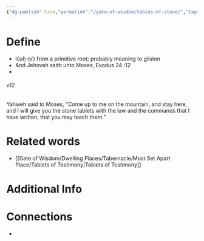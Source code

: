 ```yaml
---
{"dg-publish":true,"permalink":"/gate-of-wisdom/tables-of-stone/","tags":["#GateWisdom"]}
---
```


# Define
- lûaḥ  לוּחַ from a primitive root; probably meaning to glisten
- And Jehovah saith unto Moses, Exodus 24 :12
- 
<div class="transclusion internal-embed is-loaded"><div class="markdown-embed">



###### v12 
Yahweh said to Moses, "Come up to me on the mountain, and stay here, and I will give you the stone tablets with the law and the commands that I have written, that you may teach them." 


</div></div>


# Related words
- [[Gate of Wisdom/Dwelling Places/Tabernacle/Most Set Apart Place/Tablets of Testimony\|Tablets of Testimony]]

# Additional Info


# Connections
- 

